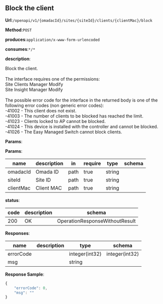 ## Block the client


**Url**:`/openapi/v1/{omadacId}/sites/{siteId}/clients/{clientMac}/block`


**Method**:`POST`


**produces**:`application/x-www-form-urlencoded`


**consumes**:`*/*`


**description**:<p>Block the client.<br/><br/>The interface requires one of the permissions: <br/>Site Clients Manager Modify<br/>Site Insight Manager Modify<br/><br/>The possible error code for the interface in the returned body is one of the following error codes (non generic error codes): <br/>-41002  -  This client does not exist.<br/>-41003  -  The number of clients to be blocked has reached the limit.<br/>-41023  -  Clients locked to AP cannot be blocked.<br/>-41024  -  This device is installed with the controller and cannot be blocked.<br/>-41026  -  The Easy Managed Switch cannot block clients.</p>



**Params**:


**Params**:


| name | description | in    | require | type | schema |
| -------- | -------- | ----- | -------- | -------- | ------ |
|omadacId|Omada ID|path|true|string||
|siteId|Site ID|path|true|string||
|clientMac|Client MAC|path|true|string||


**status**:


| code | description | schema |
| -------- | -------- | ----- |
|200|OK|OperationResponseWithoutResult|


**Responses**:


| name | description | type | schema |
| -------- | -------- | ----- |----- |
|errorCode||integer(int32)|integer(int32)|
|msg||string||


**Response Sample**:
```javascript
{
	"errorCode": 0,
	"msg": ""
}
```
